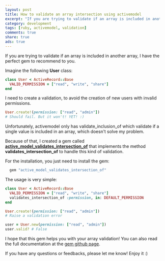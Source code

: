 ```yaml
---
layout: post
title: How to validate an array intersection using activemodel
excerpt: "If you are trying to validate if an array is included in another array, I have the perfect gem to recommend to you."
category: development
tags: [ruby, activemodel, validation]
comments: true
share: true
ads: true
---
```


If you are trying to validate if an array is included in another array, I have the perfect gem to recommend to you.

Imagine the following **User** class:

```ruby
class User < ActiveRecord::Base
  VALID_PERMISSION = ["read", "write", "share"]
end
```

I need to create a validation, to avoid the creation of new users with invalid permissions.

```ruby
User.create!(permission: ["read", "admin"])
# Should fail. But it won't! YET! :)
```

Unfortunately, activemodel only has validate_inclusion_of which validate if a single value is included in an array, which doesn't solve my problem.

Because of that, I created a gem called [**active_model_validates_intersection_of**](https://github.com/rafaelbiriba/active_model_validates_intersection_of) that implements the method **validates_intersection_of** to handle this kind of validation.

For the installation, you just need to install the gem:

```ruby
  gem "active_model_validates_intersection_of"
```

The usage is very simple:

```ruby
class User < ActiveRecord::Base
  VALID_PERMISSION = ["read", "write", "share"]
  validates_intersection_of :permission, in: DEFAULT_PERMISSION
end

User.create!(permission: ["read", "admin"])
# Raise a validation error

user = User.new(permission: ["read", "admin"])
user.valid? # False
```

I hope that this gem helps you with your array validation! You can also read the full documentation at the [gem github page](https://github.com/rafaelbiriba/active_model_validates_intersection_of).

If you have any questions or feedbacks, please let me know! Enjoy it :)
